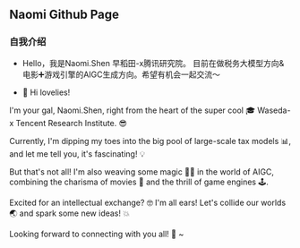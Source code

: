 ## Naomi Github Page
### 自我介绍
- Hello，我是Naomi.Shen 早稻田-x腾讯研究院。
  目前在做税务大模型方向&电影➕游戏引擎的AIGC生成方向。希望有机会一起交流～

- 👋 Hi lovelies!

I'm your gal, Naomi.Shen, right from the heart of the super cool 🎓 Waseda-x Tencent Research Institute. 😎

Currently, I'm dipping my toes into the big pool of large-scale tax models 📊, and let me tell you, it's fascinating! 💡

But that's not all! I'm also weaving some magic 🧙‍♀️ in the world of AIGC, combining the charisma of movies 🎥 and the thrill of game engines 🕹️.

Excited for an intellectual exchange? 🤓 I'm all ears! Let's collide our worlds 🌏 and spark some new ideas! 💥

Looking forward to connecting with you all! 💖 ~
